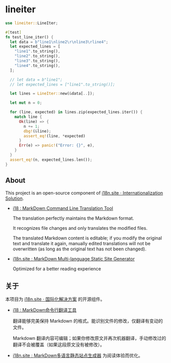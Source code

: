 # lineiter

```rust
use lineiter::LineIter;

#[test]
fn test_line_iter() {
  let data = b"line1\nline2\r\nline3\rline4";
  let expected_lines = [
    "line1".to_string(),
    "line2".to_string(),
    "line3".to_string(),
    "line4".to_string(),
  ];

  // let data = b"line1";
  // let expected_lines = ["line1".to_string()];

  let lines = LineIter::new(&data[..]);

  let mut n = 0;

  for (line, expected) in lines.zip(expected_lines.iter()) {
    match line {
      Ok(line) => {
        n += 1;
        dbg!(&line);
        assert_eq!(line, *expected)
      }
      Err(e) => panic!("Error: {}", e),
    }
  }
  assert_eq!(n, expected_lines.len());
}
```

## About

This project is an open-source component of [i18n.site ⋅ Internationalization Solution](https://i18n.site).

* [i18 : MarkDown Command Line Translation Tool](https://i18n.site/i18)

  The translation perfectly maintains the Markdown format.

  It recognizes file changes and only translates the modified files.

  The translated Markdown content is editable; if you modify the original text and translate it again, manually edited translations will not be overwritten (as long as the original text has not been changed).

* [i18n.site : MarkDown Multi-language Static Site Generator](https://i18n.site/i18n.site)

  Optimized for a better reading experience

## 关于

本项目为 [i18n.site ⋅ 国际化解决方案](https://i18n.site) 的开源组件。

* [i18 :  MarkDown命令行翻译工具](https://i18n.site/i18)

  翻译能够完美保持 Markdown 的格式。能识别文件的修改，仅翻译有变动的文件。

  Markdown 翻译内容可编辑；如果你修改原文并再次机器翻译，手动修改过的翻译不会被覆盖（如果这段原文没有被修改）。

* [i18n.site : MarkDown多语言静态站点生成器](https://i18n.site/i18n.site) 为阅读体验而优化。